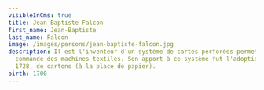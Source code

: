 ```yaml
---
visibleInCms: true
title: Jean-Baptiste Falcon
first_name: Jean-Baptiste
last_name: Falcon
image: /images/persons/jean-baptiste-falcon.jpg
description: Il est l'inventeur d'un système de cartes perforées permettant la
  commande des machines textiles. Son apport à ce système fut l'adoption, en
  1728, de cartons (à la place de papier).
birth: 1700
---
```

